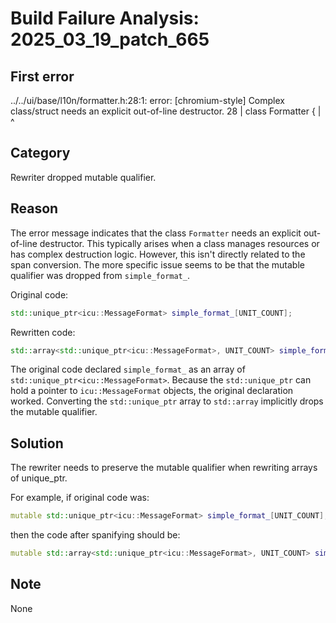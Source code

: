 # Build Failure Analysis: 2025_03_19_patch_665

## First error

../../ui/base/l10n/formatter.h:28:1: error: [chromium-style] Complex class/struct needs an explicit out-of-line destructor.
   28 | class Formatter {
      | ^

## Category
Rewriter dropped mutable qualifier.

## Reason
The error message indicates that the class `Formatter` needs an explicit out-of-line destructor. This typically arises when a class manages resources or has complex destruction logic. However, this isn't directly related to the span conversion. The more specific issue seems to be that the mutable qualifier was dropped from `simple_format_`.

Original code:

```c++
std::unique_ptr<icu::MessageFormat> simple_format_[UNIT_COUNT];
```

Rewritten code:

```c++
std::array<std::unique_ptr<icu::MessageFormat>, UNIT_COUNT> simple_format_;
```

The original code declared `simple_format_` as an array of `std::unique_ptr<icu::MessageFormat>`. Because the `std::unique_ptr` can hold a pointer to `icu::MessageFormat` objects, the original declaration worked. Converting the `std::unique_ptr` array to `std::array` implicitly drops the mutable qualifier.

## Solution
The rewriter needs to preserve the mutable qualifier when rewriting arrays of unique_ptr.

For example, if original code was:

```cpp
mutable std::unique_ptr<icu::MessageFormat> simple_format_[UNIT_COUNT];
```

then the code after spanifying should be:

```cpp
mutable std::array<std::unique_ptr<icu::MessageFormat>, UNIT_COUNT> simple_format_;
```

## Note
None